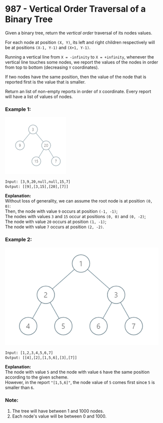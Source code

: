 # 987 - Vertical Order Traversal of a Binary Tree

Given a binary tree, return the *vertical order* traversal of its nodes values.

For each node at position `(X, Y)`, its left and right children respectively will be at positions `(X-1, Y-1)` and `(X+1, Y-1)`.

Running a vertical line from `X = -infinity` to `X = +infinity`, whenever the vertical line touches some nodes, we report the values of the nodes in order from top to bottom (decreasing `Y` coordinates).

If two nodes have the same position, then the value of the node that is reported first is the value that is smaller.

Return an list of non-empty reports in order of `X` coordinate.  Every report will have a list of values of nodes.

### Example 1:

![Image](media/1236_example_1.png)
```
Input: [3,9,20,null,null,15,7]
Output: [[9],[3,15],[20],[7]]
```
**Explanation:** \
Without loss of generality, we can assume the root node is at position `(0, 0)`: \
Then, the node with value `9` occurs at position `(-1, -1)`; \
The nodes with values `3` and `15` occur at positions `(0, 0)` and `(0, -2)`; \
The node with value `20` occurs at position `(1, -1)`; \
The node with value `7` occurs at position `(2, -2)`.

### Example 2:

![Image](media/tree2.png)
```
Input: [1,2,3,4,5,6,7]
Output: [[4],[2],[1,5,6],[3],[7]]
```
**Explanation:** \
The node with value `5` and the node with value `6` have the same position according to the given scheme. \
However, in the report `"[1,5,6]"`, the node value of `5` comes first since `5` is smaller than `6`.
 

### Note:

1. The tree will have between 1 and 1000 nodes.
2. Each node's value will be between 0 and 1000.